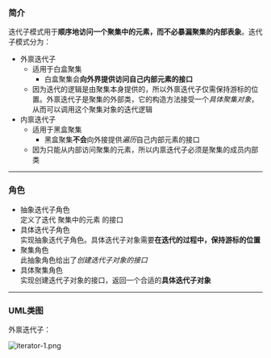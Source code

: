 ### 简介  

迭代子模式用于**顺序地访问一个聚集中的元素，而不必暴漏聚集的内部表象**。迭代子模式分为：  

* 外禀迭代子  
    * 适用于白盒聚集  
      * 白盒聚集会**向外界提供访问自己内部元素的接口**  
    * 因为迭代的逻辑是由聚集本身提供的，所以外禀迭代子仅需保持游标的位置。外禀迭代子是聚集的外部类，它的构造方法接受一个*具体聚集对象*，从而可以调用这个聚集对象的迭代逻辑  
* 内禀迭代子  
  * 适用于黑盒聚集
      * 黑盒聚集**不会**向外接提供*遍历*自己内部元素的接口  
  * 因为只能从内部访问聚集的元素，所以内禀迭代子必须是聚集的成员内部类  

---

### 角色  

* 抽象迭代子角色  
定义了迭代 聚集中的元素 的接口  
* 具体迭代子角色  
实现抽象迭代子角色。具体迭代子对象需要**在迭代的过程中，保持游标的位置**  
* 聚集角色  
此抽象角色给出了*创建迭代子对象的接口*  
* 具体聚集角色  
实现创建迭代子对象的接口，返回一个合适的**具体迭代子对象**  

---

### UML类图  

外禀迭代子：  

![iterator-1.png](http://timd.cn/content/images/pictures/iterator-3.png)  
